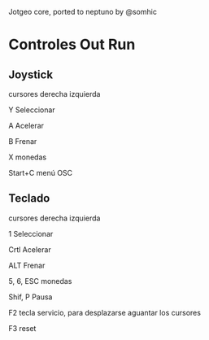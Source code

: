 Jotgeo core, ported to neptuno by @somhic

# Controles Out Run



## Joystick

cursores derecha izquierda

Y Seleccionar

A Acelerar

B Frenar

X monedas

Start+C menú OSC



## Teclado

cursores derecha izquierda

1 Seleccionar

Crtl Acelerar

ALT Frenar

5, 6, ESC monedas

Shif, P   Pausa

F2 tecla servicio, para desplazarse aguantar los cursores

F3 reset
